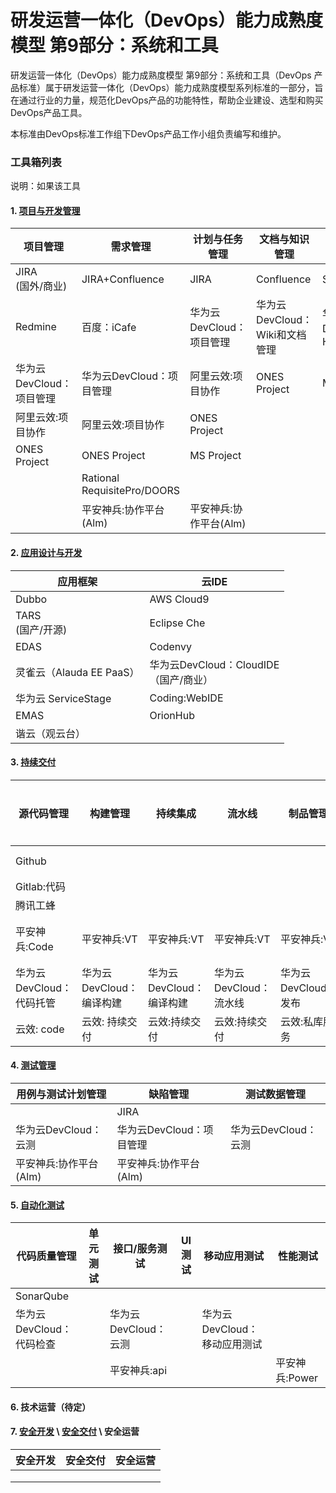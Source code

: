 # 研发运营一体化（DevOps）能力成熟度模型 第9部分：系统和工具

研发运营一体化（DevOps）能力成熟度模型 第9部分：系统和工具（DevOps 产品标准）属于研发运营一体化（DevOps）能力成熟度模型系列标准的一部分，旨在通过行业的力量，规范化DevOps产品的功能特性，帮助企业建设、选型和购买DevOps产品工具。

本标准由DevOps标准工作组下DevOps产品工作小组负责编写和维护。

### 工具箱列表

说明：如果该工具

#### 1. [项目与开发管理](project_and_development_management.md)


| 项目管理              | 需求管理                    | 计划与任务管理        | 文档与知识管理              | 团队协同            | 统计度量              | 项目集管理             |
| --------------------- | --------------------------- | --------------------- | --------------------------- | ------------------- | --------------------- | ---------------------- |
| JIRA <br/> (国外/商业)           | JIRA+Confluence             | JIRA                  | Confluence                  | Slack               | Hygieia<br/> (国外/开源)                | Portfolio<br/>for Jira |
| Redmine               | 百度：iCafe                 | 华为云DevCloud：项目管理 | 华为云DevCloud：Wiki和文档管理 | 华为云DevCloud：HiChat | MirrorGate            | 华为云DevCloud：项目管理  |
| 华为云DevCloud：项目管理 | 华为云DevCloud：项目管理       | 阿里云效:项目协作     | ONES Project                | Mattermost          | 华为云DevCloud：项目管理 | 阿里云效:项目协作      |
| 阿里云效:项目协作     | 阿里云效:项目协作           | ONES Project          |                             |                     | CloudBees DevOptics   | Oracel Primavera       |
| ONES Project          | ONES Project                | MS Project            |                             |                     | JIRA EasyBI           |                        |
|                       | Rational RequisitePro/DOORS |                       |                             |                     |                       |                        |
|                       | 平安神兵:协作平台(Alm) | 平安神兵:协作平台(Alm) |                             |                        | 平安神兵:数据平台(DC)| 平安神兵:协作平台(Alm) |



#### 2. [应用设计与开发](application_design_and_development.md)

| 应用框架 | 云IDE         |
| -------- | ------------- |
| Dubbo    | AWS Cloud9 |
| TARS<br/> (国产/开源)     | Eclipse Che |
| EDAS    |Codenvy |
| 灵雀云（Alauda EE PaaS）     | 华为云DevCloud：CloudIDE<br/>（国产/商业） |
| 华为云 ServiceStage    |   Coding:WebIDE      |
| EMAS     | OrionHub |
| 谐云（观云台）     |  |

#### 3. [持续交付](continuous_delivery.md)

| 源代码管理  | 构建管理 | 持续集成 | 流水线 | 制品管理 | 发布管理 | 环境管理 | 数据管理 | 应用配置管理 |
| ----------- | -------- | -------- | ------ | -------- | -------- | -------- | -------- | :----------: |
| Github      |          |          |        |          |          |          |          |  携程Apollo  |
| Gitlab:代码 |          |          |        |          |          |          |          |              |
| 腾讯工蜂 |          |          |        |          |          |          |          |              |
| 平安神兵:Code | 平安神兵:VT | 平安神兵:VT | 平安神兵:VT | 平安神兵:VT | 平安神兵:VT | 平安神兵:VT |          | 平安神兵:CC |
| 华为云DevCloud：代码托管 | 华为云DevCloud：编译构建 | 华为云DevCloud：编译构建 | 华为云DevCloud：流水线 | 华为云DevCloud：发布 | 华为云DevCloud：发布 | 华为云DevCloud：部署 |          |              |
| 云效: code  | 云效: 持续交付| 云效:持续交付|云效:持续交付|云效:私库服务|云效:持续交付 | | |


#### 4. [测试管理](test_management.md)

| 用例与测试计划管理 | 缺陷管理 | 测试数据管理 |
| ------------------ | -------- | ------------ |
|                    | JIRA     |              |
| 华为云DevCloud：云测 | 华为云DevCloud：项目管理 | 华为云DevCloud：云测 |
| 平安神兵:协作平台(Alm) | 平安神兵:协作平台(Alm) |              |

#### 5. [自动化测试](test_automation.md)

| 代码质量管理 | 单元测试 | 接口/服务测试 | UI测试 | 移动应用测试 | 性能测试 |
| ------------ | -------- | ------------- | ------ | ------------ | -------- |
| SonarQube    |          |               |        |              |          |
| 华为云DevCloud：代码检查 |          | 华为云DevCloud：云测 |        | 华为云DevCloud：移动应用测试 |          |
|              |          |  平安神兵:api |        |              | 平安神兵:Power |

#### 6. 技术运营（待定）

#### 7. [安全开发](security_development.md) \ [安全交付](security_delivery.md) \ 安全运营

| 安全开发 | 安全交付 | 安全运营 |
| -------- | -------- | -------- |
|          |          |          |
|          |          |          |
|          |          |          |





